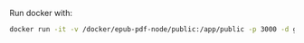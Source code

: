 Run docker with:
```bash
docker run -it -v /docker/epub-pdf-node/public:/app/public -p 3000 -d ghcr.io/stefandanzl/epub-pdf-node:latest
```

